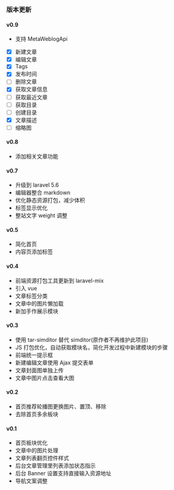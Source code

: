 ### 版本更新

#### v0.9

* 支持 MetaWeblogApi

* [x] 新建文章
* [x] 编辑文章
* [x] Tags
* [x] 发布时间
* [ ] 删除文章
* [x] 获取文章信息
* [ ] 获取最近文章
* [ ] 获取目录
* [ ] 创建目录
* [x] 文章描述
* [ ] 缩略图

#### v0.8

* 添加相关文章功能

#### v0.7

* 升级到 laravel 5.6
* 编辑器整合 markdown
* 优化静态资源打包，减少体积
* 标签显示优化
* 整站文字 weight 调整

#### v0.5

* 简化首页
* 内容页添加标签

#### v0.4

* 前端资源打包工具更新到 laravel-mix
* 引入 vue
* 文章标签分类
* 文章中的图片懒加载
* 新加手作展示模块

#### v0.3

* 使用 tar-simditor 替代 simditor(原作者不再维护此项目)
* JS 打包优化，自动获取模块名，简化开发过程中新建模块的步骤
* 前端统一提示框
* 新建编辑文章使用 Ajax 提交表单
* 文章封面图单独上传
* 文章中图片点击查看大图

#### v0.2

* 首页推荐轮播图更换图片、置顶、移除
* 去除首页多余板块

#### v0.1

* 首页板块优化
* 文章中的图片处理
* 文章列表翻页控件样式
* 后台文章管理里列表添加状态指示
* 后台 Banner 设置支持直接输入资源地址
* 导航文案调整